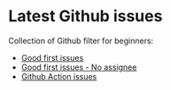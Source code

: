 # Latest Github issues
Collection of Github filter for beginners:
- [Good first issues](https://github.com/issues?q=is%3Aopen+label%3A%22good+first+issue%22+)
- [Good first issues - No assignee](https://github.com/issues?q=is%3Aopen+label%3A%22good+first+issue%22+comments%3A0+no%3Aassignee)
- [Github Action issues](https://github.com/issues?q=is%3Aopen+no%3Aassignee+label%3Agithub_actions)

